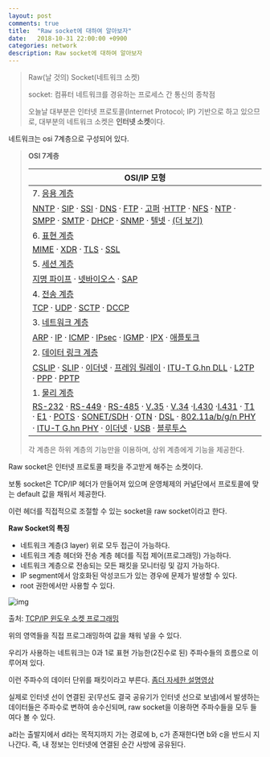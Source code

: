 ```yaml
---
layout: post
comments: true
title:  "Raw socket에 대하여 알아보자"
date:   2018-10-31 22:00:00 +0900
categories: network
description: Raw socket에 대하여 알아보자
---
```


> Raw(날 것의) Socket(네트워크 소켓)
>
> socket: 컴퓨터 네트워크를 경유하는 프로세스 간 통신의 종착점
>
> 오늘날 대부분은 인터넷 프로토콜(Internet Protocol; IP) 기반으로 하고 있으므로, 대부분의 네트워크 소켓은 **인터넷 소켓**이다.

네트워크는 osi 7계층으로 구성되어 있다.


> **OSI 7계층**
>
> | OSI/IP 모형                                                  |
> | ------------------------------------------------------------ |
> | 7. [응용 계층](https://ko.wikipedia.org/wiki/%EC%9D%91%EC%9A%A9_%EA%B3%84%EC%B8%B5) |
> | [NNTP](https://ko.wikipedia.org/wiki/NNTP)  · [SIP](https://ko.wikipedia.org/wiki/%EC%84%B8%EC%85%98_%EA%B0%9C%EC%8B%9C_%ED%94%84%EB%A1%9C%ED%86%A0%EC%BD%9C)  · [SSI](https://ko.wikipedia.org/wiki/SSI)  · [DNS](https://ko.wikipedia.org/wiki/%EB%8F%84%EB%A9%94%EC%9D%B8_%EC%9D%B4%EB%A6%84_%EC%8B%9C%EC%8A%A4%ED%85%9C)  · [FTP](https://ko.wikipedia.org/wiki/%ED%8C%8C%EC%9D%BC_%EC%A0%84%EC%86%A1_%ED%94%84%EB%A1%9C%ED%86%A0%EC%BD%9C)  · [고퍼](https://ko.wikipedia.org/wiki/%EA%B3%A0%ED%8D%BC_(%ED%94%84%EB%A1%9C%ED%86%A0%EC%BD%9C))  ·[HTTP](https://ko.wikipedia.org/wiki/HTTP)  · [NFS](https://ko.wikipedia.org/wiki/%EB%84%A4%ED%8A%B8%EC%9B%8C%ED%81%AC_%ED%8C%8C%EC%9D%BC_%EC%8B%9C%EC%8A%A4%ED%85%9C)  · [NTP](https://ko.wikipedia.org/wiki/%EB%84%A4%ED%8A%B8%EC%9B%8C%ED%81%AC_%ED%83%80%EC%9E%84_%ED%94%84%EB%A1%9C%ED%86%A0%EC%BD%9C)  · [SMPP](https://ko.wikipedia.org/w/index.php?title=SMPP&action=edit&redlink=1)  · [SMTP](https://ko.wikipedia.org/wiki/%EA%B0%84%EC%9D%B4_%EC%9A%B0%ED%8E%B8_%EC%A0%84%EC%86%A1_%ED%94%84%EB%A1%9C%ED%86%A0%EC%BD%9C)  · [DHCP](https://ko.wikipedia.org/wiki/DHCP) · [SNMP](https://ko.wikipedia.org/wiki/%EA%B0%84%EC%9D%B4_%EB%A7%9D_%EA%B4%80%EB%A6%AC_%ED%94%84%EB%A1%9C%ED%86%A0%EC%BD%9C)  · [텔넷](https://ko.wikipedia.org/wiki/%ED%85%94%EB%84%B7)  · [(더 보기)](https://ko.wikipedia.org/wiki/%EB%B6%84%EB%A5%98:%EC%9D%91%EC%9A%A9_%EA%B3%84%EC%B8%B5_%ED%94%84%EB%A1%9C%ED%86%A0%EC%BD%9C) |
> | 6. [표현 계층](https://ko.wikipedia.org/wiki/%ED%91%9C%ED%98%84_%EA%B3%84%EC%B8%B5) |
> | [MIME](https://ko.wikipedia.org/wiki/MIME)  · [XDR](https://ko.wikipedia.org/wiki/XDR)  · [TLS](https://ko.wikipedia.org/wiki/%EC%A0%84%EC%86%A1_%EA%B3%84%EC%B8%B5_%EB%B3%B4%EC%95%88)  · [SSL](https://ko.wikipedia.org/wiki/SSL) |
> | 5. [세션 계층](https://ko.wikipedia.org/wiki/%EC%84%B8%EC%85%98_%EA%B3%84%EC%B8%B5) |
> | [지명 파이프](https://ko.wikipedia.org/wiki/%EC%A7%80%EB%AA%85_%ED%8C%8C%EC%9D%B4%ED%94%84)  · [넷바이오스](https://ko.wikipedia.org/wiki/%EB%84%B7%EB%B0%94%EC%9D%B4%EC%98%A4%EC%8A%A4)  · [SAP](https://ko.wikipedia.org/wiki/SAP) |
> | 4. [전송 계층](https://ko.wikipedia.org/wiki/%EC%A0%84%EC%86%A1_%EA%B3%84%EC%B8%B5) |
> | [TCP](https://ko.wikipedia.org/wiki/%EC%A0%84%EC%86%A1_%EC%A0%9C%EC%96%B4_%ED%94%84%EB%A1%9C%ED%86%A0%EC%BD%9C)  · [UDP](https://ko.wikipedia.org/wiki/%EC%82%AC%EC%9A%A9%EC%9E%90_%EB%8D%B0%EC%9D%B4%ED%84%B0%EA%B7%B8%EB%9E%A8_%ED%94%84%EB%A1%9C%ED%86%A0%EC%BD%9C)  · [SCTP](https://ko.wikipedia.org/wiki/%EC%8A%A4%ED%8A%B8%EB%A6%BC_%EC%A0%9C%EC%96%B4_%EC%A0%84%EC%86%A1_%ED%94%84%EB%A1%9C%ED%86%A0%EC%BD%9C)  · [DCCP](https://ko.wikipedia.org/wiki/%EB%8D%B0%EC%9D%B4%ED%84%B0%EA%B7%B8%EB%9E%A8_%ED%98%BC%EC%9E%A1_%EC%A0%9C%EC%96%B4_%ED%94%84%EB%A1%9C%ED%86%A0%EC%BD%9C) |
> | 3. [네트워크 계층](https://ko.wikipedia.org/wiki/%EB%84%A4%ED%8A%B8%EC%9B%8C%ED%81%AC_%EA%B3%84%EC%B8%B5) |
> | [ARP](https://ko.wikipedia.org/wiki/%EC%A3%BC%EC%86%8C_%EA%B2%B0%EC%A0%95_%ED%94%84%EB%A1%9C%ED%86%A0%EC%BD%9C)  · [IP](https://ko.wikipedia.org/wiki/%EC%9D%B8%ED%84%B0%EB%84%B7_%ED%94%84%EB%A1%9C%ED%86%A0%EC%BD%9C)  · [ICMP](https://ko.wikipedia.org/wiki/%EC%9D%B8%ED%84%B0%EB%84%B7_%EC%A0%9C%EC%96%B4_%EB%A9%94%EC%8B%9C%EC%A7%80_%ED%94%84%EB%A1%9C%ED%86%A0%EC%BD%9C)  · [IPsec](https://ko.wikipedia.org/wiki/IPsec)  · [IGMP](https://ko.wikipedia.org/wiki/%EC%9D%B8%ED%84%B0%EB%84%B7_%EA%B7%B8%EB%A3%B9_%EA%B4%80%EB%A6%AC_%ED%94%84%EB%A1%9C%ED%86%A0%EC%BD%9C)  · [IPX](https://ko.wikipedia.org/wiki/IPX)  · [애플토크](https://ko.wikipedia.org/wiki/%EC%95%A0%ED%94%8C%ED%86%A0%ED%81%AC) |
> | 2. [데이터 링크 계층](https://ko.wikipedia.org/wiki/%EB%8D%B0%EC%9D%B4%ED%84%B0_%EB%A7%81%ED%81%AC_%EA%B3%84%EC%B8%B5) |
> | [CSLIP](https://ko.wikipedia.org/w/index.php?title=CSLIP&action=edit&redlink=1)  · [SLIP](https://ko.wikipedia.org/w/index.php?title=SLIP&action=edit&redlink=1)  · [이더넷](https://ko.wikipedia.org/wiki/IEEE_802.3)  · [프레임 릴레이](https://ko.wikipedia.org/wiki/%ED%94%84%EB%A0%88%EC%9E%84_%EB%A6%B4%EB%A0%88%EC%9D%B4)  · [ITU-T G.hn DLL](https://ko.wikipedia.org/w/index.php?title=G.hn&action=edit&redlink=1)  · [L2TP](https://ko.wikipedia.org/w/index.php?title=L2TP&action=edit&redlink=1)  · [PPP](https://ko.wikipedia.org/wiki/%EC%A0%90%EB%8C%80%EC%A0%90_%ED%94%84%EB%A1%9C%ED%86%A0%EC%BD%9C)  · [PPTP](https://ko.wikipedia.org/w/index.php?title=PPTP&action=edit&redlink=1) |
> | 1. [물리 계층](https://ko.wikipedia.org/wiki/%EB%AC%BC%EB%A6%AC_%EA%B3%84%EC%B8%B5) |
> | [RS-232](https://ko.wikipedia.org/wiki/RS-232)  · [RS-449](https://ko.wikipedia.org/w/index.php?title=RS-449&action=edit&redlink=1)  · [RS-485](https://ko.wikipedia.org/wiki/RS-485)  · [V.35](https://ko.wikipedia.org/w/index.php?title=V.35&action=edit&redlink=1)  · [V.34](https://ko.wikipedia.org/w/index.php?title=V.34&action=edit&redlink=1)  ·[I.430](https://ko.wikipedia.org/w/index.php?title=I.430&action=edit&redlink=1)  ·[I.431](https://ko.wikipedia.org/w/index.php?title=I.431&action=edit&redlink=1)  · [T1](https://ko.wikipedia.org/w/index.php?title=T1_(%EB%84%A4%ED%8A%B8%EC%9B%8C%ED%82%B9)&action=edit&redlink=1)  · [E1](https://ko.wikipedia.org/w/index.php?title=E-carrier&action=edit&redlink=1)  · [POTS](https://ko.wikipedia.org/w/index.php?title=POTS&action=edit&redlink=1)  · [SONET/SDH](https://ko.wikipedia.org/w/index.php?title=SONET/SDH&action=edit&redlink=1)  · [OTN](https://ko.wikipedia.org/w/index.php?title=%EA%B4%91_%EC%A0%84%EC%86%A1_%ED%94%84%EB%A1%9C%ED%86%A0%EC%BD%9C&action=edit&redlink=1) · [DSL](https://ko.wikipedia.org/wiki/DSL)  · [802.11a/b/g/n PHY](https://ko.wikipedia.org/wiki/IEEE_802.11)  · [ITU-T G.hn PHY](https://ko.wikipedia.org/w/index.php?title=G.hn&action=edit&redlink=1)  · [이더넷](https://ko.wikipedia.org/w/index.php?title=%EC%9D%B4%EB%8D%94%EB%84%B7_%EB%AC%BC%EB%A6%AC_%EA%B3%84%EC%B8%B5&action=edit&redlink=1)  · [USB](https://ko.wikipedia.org/wiki/USB)  · [블루투스](https://ko.wikipedia.org/wiki/%EB%B8%94%EB%A3%A8%ED%88%AC%EC%8A%A4) |
>
> 각 계층은 하위 계층의 기능만을 이용하며, 상위 계층에게 기능을 제공한다.

Raw socket은 인터넷 프로토콜 패킷을 주고받게 해주는 소켓이다.

보통 socket은 TCP/IP 헤더가 만들어져 있으며 운영체제의 커널단에서 프로토콜에 맞는 default 값을  채워서 제공한다.

이런 헤더를 직접적으로 조절할 수 있는 socket을 raw socket이라고 한다.

**Raw Socket의 특징**

- 네트워크 계층(3 layer) 위로 모두 접근이 가능하다.
- 네트워크 계층 헤더와 전송 계층 헤더를 직접 제어(프로그래밍) 가능하다.
- 네트워크 계층으로 전송되는 모든 패킷을 모니터링 및 감지 가능하다.
- IP segment에서 암호화된 악성코드가 있는 경우에 문제가 발생할 수 있다.
- root 권한에서만 사용할 수 있다.

![img](https://player.slidesplayer.org/61/11291176/slides/slide_7.jpg)

출처: [TCP/IP 윈도우 소켓 프로그래밍](https://slidesplayer.org/slide/11291176/)

위의 영역들을 직접 프로그래밍하여 값을 채워 넣을 수 있다.

우리가 사용하는 네트워크는 0과 1로 표현 가능한(2진수로 된) 주파수들의 흐름으로 이루어져 있다.

이런 주파수의 데이터 단위를 패킷이라고 부른다.  [좀더 자세한 설명영상](https://www.youtube.com/watch?v=XaGXPObx2Gs&t=0s&list=PLowKtXNTBypH19whXTVoG3oKSuOcw_XeW&index=2)

실제로 인터넷 선이 연결된 곳(무선도 결국 공유기가 인터넷 선으로 보냄)에서 발생하는 데이터들은 주파수로 변하여 송수신되며, raw socket을 이용하면 주파수들을 모두 들여다 볼 수 있다.

a라는 출발지에서 d라는 목적지까지 가는 경로에 b, c가 존재한다면 b와 c을 반드시 지나간다. 즉, 내 정보는 인터넷에 연결된 순간 사방에 공유된다.

